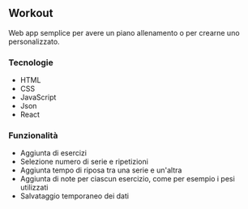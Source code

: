 ## Workout
Web app semplice per avere un piano allenamento o per crearne uno personalizzato.

### Tecnologie
- HTML
- CSS
- JavaScript
- Json
- React

### Funzionalità
- Aggiunta di esercizi
- Selezione numero di serie e ripetizioni
- Aggiunta tempo di riposa tra una serie e un'altra
- Aggiunta di note per ciascun esercizio, come per esempio i pesi utilizzati
- Salvataggio temporaneo dei dati
